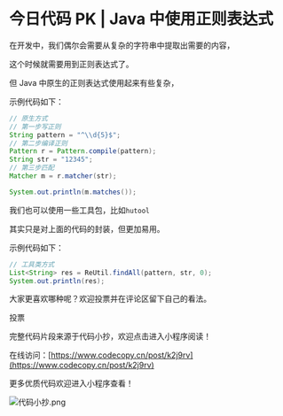 # 今日代码 PK | Java 中使用正则表达式

在开发中，我们偶尔会需要从复杂的字符串中提取出需要的内容，

这个时候就需要用到正则表达式了。

但 Java 中原生的正则表达式使用起来有些复杂，

示例代码如下：
```java
// 原生方式
// 第一步写正则
String pattern = "^\\d{5}$";
// 第二步编译正则
Pattern r = Pattern.compile(pattern);
String str = "12345";
// 第三步匹配
Matcher m = r.matcher(str);

System.out.println(m.matches());
```
我们也可以使用一些工具包，比如`hutool`

其实只是对上面的代码的封装，但更加易用。

示例代码如下：
```java
// 工具类方式
List<String> res = ReUtil.findAll(pattern, str, 0);
System.out.println(res);
```

大家更喜欢哪种呢？欢迎投票并在评论区留下自己的看法。

投票

完整代码片段来源于代码小抄，欢迎点击进入小程序阅读！

在线访问：[https://www.codecopy.cn/post/k2j9rv](https://www.codecopy.cn/post/k2j9rv)

更多优质代码欢迎进入小程序查看！

![代码小抄.png](..%2Fimgs%2F%E4%BB%A3%E7%A0%81%E5%B0%8F%E6%8A%84.png)


